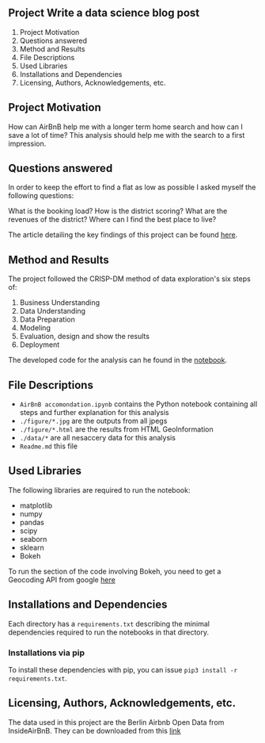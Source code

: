 ﻿## Project Write a data science blog post

1. Project Motivation
2. Questions answered
3. Method and Results
4. File Descriptions
5. Used Libraries
6. Installations and Dependencies
7. Licensing, Authors, Acknowledgements, etc.

## Project Motivation

How can AirBnB help me with a longer term home search and how can I save a lot of time? This analysis should help me with the search to a first impression.

## Questions answered

In order to keep the effort to find a flat as low as possible I asked myself the following questions:

What is the booking load?
How is the district scoring?
What are the revenues of the district?
Where can I find the best place to live?

The article detailing the key findings of this project can be found [here](https://https://medium.com/p/e0a70f3534ac/).

## Method and Results

The project followed the CRISP-DM method of data exploration's six steps of:
1. Business Understanding
2. Data Understanding
3. Data Preparation
4. Modeling
5. Evaluation, design and show the results
6. Deployment

The developed code  for the analysis can he found in the [notebook](https://github.com/gerald-e/WADSBP_AirBnB/blob/master/AirBnB%20accomondation.ipynb).


## File Descriptions

* `AirBnB accomondation.ipynb` contains the Python notebook containing all steps and further explanation for this analysis
* `./figure/*.jpg` are the outputs from all jpegs
* `./figure/*.html` are the results from HTML GeoInformation
* `./data/*` are all nesaccery data for this analysis
* `Readme.md` this file

## Used Libraries

The following libraries are required to run the notebook:

* matplotlib
* numpy
* pandas
* scipy
* seaborn
* sklearn
* Bokeh

To run the section of the code involving Bokeh, you need to get a Geocoding API from google [here](https://developers.google.com/maps/documentation/geocoding/get-api-key)


## Installations and Dependencies

Each directory has a `requirements.txt` describing the minimal dependencies required to run the notebooks in that directory.

### Installations via pip

To install these dependencies with pip, you can issue `pip3 install -r requirements.txt`.


## Licensing, Authors, Acknowledgements, etc.

The data used in this project are the Berlin Airbnb Open Data from InsideAirBnB. They can be downloaded from this [link](http://insideairbnb.com/about.html)
